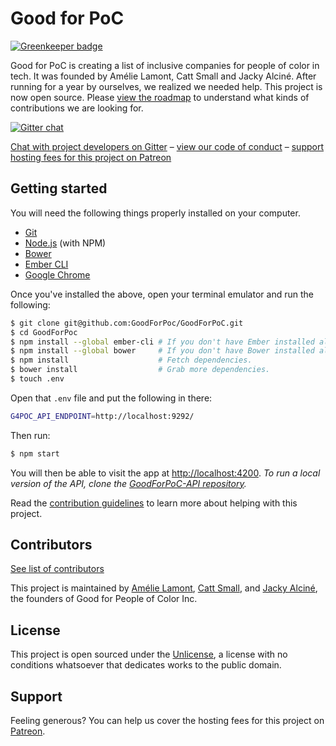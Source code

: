 # Good for PoC

[![Greenkeeper badge](https://badges.greenkeeper.io/GoodForPoC/GoodForPoC.svg)](https://greenkeeper.io/)

Good for PoC is creating a list of inclusive companies for people of color in tech. It was founded by Amélie Lamont, Catt Small and Jacky Alciné. After running for a year by ourselves, we realized we needed help. This project is now open source. Please [view the roadmap](https://github.com/GoodForPoC/GoodForPoC/projects/1) to understand what kinds of contributions we are looking for.

[![Gitter chat](https://badges.gitter.im/gitterHQ/gitter.png)](https://gitter.im/GoodForPoC/Contributors)

[Chat with project developers on Gitter](https://gitter.im/GoodForPoC/Contributors) – [view our code of conduct](https://github.com/GoodForPoC/GoodForPoC/blob/master/docs/CODE_OF_CONDUCT.md) – [support hosting fees for this project on Patreon](https://www.patreon.com/goodforpoc)

## Getting started
You will need the following things properly installed on your computer.

- [Git](https://git-scm.com/)
- [Node.js](https://nodejs.org/) (with NPM)
- [Bower](https://bower.io)
- [Ember CLI](https://ember-cli.com/)
- [Google Chrome](https://google.com/chrome/)

Once you've installed the above, open your terminal emulator and run the following:

```sh
$ git clone git@github.com:GoodForPoc/GoodForPoC.git
$ cd GoodForPoc
$ npm install --global ember-cli # If you don't have Ember installed already.
$ npm install --global bower     # If you don't have Bower installed already.
$ npm install                    # Fetch dependencies.
$ bower install                  # Grab more dependencies.
$ touch .env
```

Open that `.env` file and put the following in there:
```sh
G4POC_API_ENDPOINT=http://localhost:9292/
```

Then run:

```sh
$ npm start
```

You will then be able to visit the app at <http://localhost:4200>. *To run a local version of the API, clone the [GoodForPoC-API repository](https://github.com/GoodForPoC/GoodForPoC-API).*

Read the [contribution guidelines](https://github.com/GoodForPoC/GoodForPoC/blob/master/docs/CONTRIBUTING.md) to learn more about helping with this project.

## Contributors
[See list of contributors](https://github.com/GoodForPoC/GoodForPoC/graphs/contributors)

This project is maintained by [Amélie Lamont](https://github.com/almnt), [Catt Small](https://github.com/cattsmall), and [Jacky Alciné](https://github.com/jalcine), the founders of Good for People of Color Inc.

## License
This project is open sourced under the [Unlicense](https://github.com/GoodForPoC/GoodForPoC/blob/master/LICENSE), a license with no conditions whatsoever that dedicates works to the public domain.

## Support
Feeling generous? You can help us cover the hosting fees for this project on [Patreon](https://www.patreon.com/goodforpoc).
